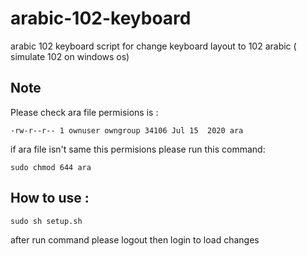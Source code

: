 # arabic-102-keyboard

arabic 102 keyboard script for change keyboard layout to 102 arabic ( simulate 102 on windows os)

## Note

Please check ara file permisions is :
```
-rw-r--r-- 1 ownuser owngroup 34106 Jul 15  2020 ara
```
if ara file isn't same this permisions please run this command:
```
sudo chmod 644 ara
```

## How to use :

```
sudo sh setup.sh
```
after run command please logout then login to load changes
